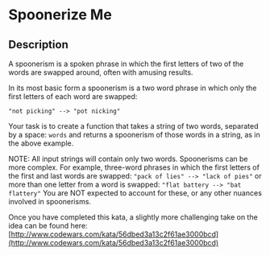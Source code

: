 # Spoonerize Me

## Description

A spoonerism is a spoken phrase in which the first letters of two of the words are swapped around, often with amusing results.

In its most basic form a spoonerism is a two word phrase in which only the first letters of each word are swapped:

`"not picking" --> "pot nicking"`

Your task is to create a function that takes a string of two words, separated by a space: `words` and returns a spoonerism of those words in a string, as in the above example.

NOTE: All input strings will contain only two words. Spoonerisms can be more complex. For example, three-word phrases in which the first letters of the first and last words are swapped: `"pack of lies" --> "lack of pies"` or more than one letter from a word is swapped: `"flat battery --> "bat flattery"` You are NOT expected to account for these, or any other nuances involved in spoonerisms.

Once you have completed this kata, a slightly more challenging take on the idea can be found here: [http://www.codewars.com/kata/56dbed3a13c2f61ae3000bcd](http://www.codewars.com/kata/56dbed3a13c2f61ae3000bcd)